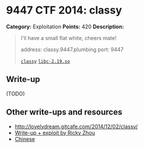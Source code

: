 # 9447 CTF 2014: classy

**Category:** Exploitation
**Points:** 420
**Description:**

> I'll have a small flat white, cheers mate!
>
> address: classy.9447.plumbing
> port: 9447
>
> [`classy`](classy)
> [`libc-2.19.so`](libc-2.19.so)

## Write-up

(TODO)

## Other write-ups and resources

* <http://lovelydream.gitcafe.com/2014/12/02/classy/>
* [Write-up + exploit by Ricky Zhou](https://rzhou.org/~ricky/9447_2014/classy/exploit.py)
* [Chinese](http://ddaa.logdown.com/posts/245329-9447-ctf-2014-pwn-420-classy)
